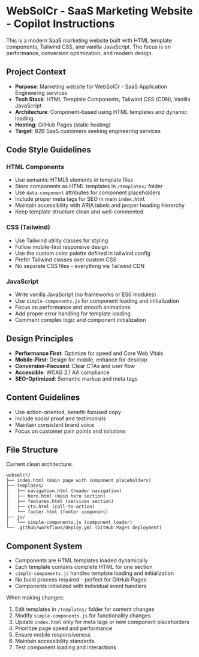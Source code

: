 <!-- Use this file to provide workspace-specific custom instructions to Copilot. For more details, visit https://code.visualstudio.com/docs/copilot/copilot-customization#_use-a-githubcopilotinstructionsmd-file -->

# WebSolCr - SaaS Marketing Website - Copilot Instructions

This is a modern SaaS marketing website built with HTML template components, Tailwind CSS, and vanilla JavaScript. The focus is on performance, conversion optimization, and modern design.

## Project Context

- **Purpose**: Marketing website for WebSolCr - SaaS Application Engineering services
- **Tech Stack**: HTML Template Components, Tailwind CSS (CDN), Vanilla JavaScript
- **Architecture**: Component-based using HTML templates and dynamic loading
- **Hosting**: GitHub Pages (static hosting)
- **Target**: B2B SaaS customers seeking engineering services

## Code Style Guidelines

### HTML Components

- Use semantic HTML5 elements in template files
- Store components as HTML templates in `/templates/` folder
- Use `data-component` attributes for component placeholders
- Include proper meta tags for SEO in main `index.html`
- Maintain accessibility with ARIA labels and proper heading hierarchy
- Keep template structure clean and well-commented

### CSS (Tailwind)

- Use Tailwind utility classes for styling
- Follow mobile-first responsive design
- Use the custom color palette defined in tailwind.config
- Prefer Tailwind classes over custom CSS
- No separate CSS files - everything via Tailwind CDN

### JavaScript

- Write vanilla JavaScript (no frameworks or ES6 modules)
- Use `simple-components.js` for component loading and initialization
- Focus on performance and smooth animations
- Add proper error handling for template loading
- Comment complex logic and component initialization

## Design Principles

- **Performance First**: Optimize for speed and Core Web Vitals
- **Mobile-First**: Design for mobile, enhance for desktop
- **Conversion-Focused**: Clear CTAs and user flow
- **Accessible**: WCAG 2.1 AA compliance
- **SEO-Optimized**: Semantic markup and meta tags

## Content Guidelines

- Use action-oriented, benefit-focused copy
- Include social proof and testimonials
- Maintain consistent brand voice
- Focus on customer pain points and solutions

## File Structure

Current clean architecture:

```
websolcr/
├── index.html (main page with component placeholders)
├── templates/
│   ├── navigation.html (header navigation)
│   ├── hero.html (main hero section)
│   ├── features.html (services section)
│   ├── cta.html (call-to-action)
│   └── footer.html (footer component)
├── js/
│   └── simple-components.js (component loader)
└── .github/workflows/deploy.yml (GitHub Pages deployment)
```

## Component System

- Components are HTML templates loaded dynamically
- Each template contains complete HTML for one section
- `simple-components.js` handles template loading and initialization
- No build process required - perfect for GitHub Pages
- Components initialized with individual event handlers

When making changes:

1. Edit templates in `/templates/` folder for content changes
2. Modify `simple-components.js` for functionality changes
3. Update `index.html` only for meta tags or new component placeholders
4. Prioritize page speed and performance
5. Ensure mobile responsiveness
6. Maintain accessibility standards
7. Test component loading and interactions

